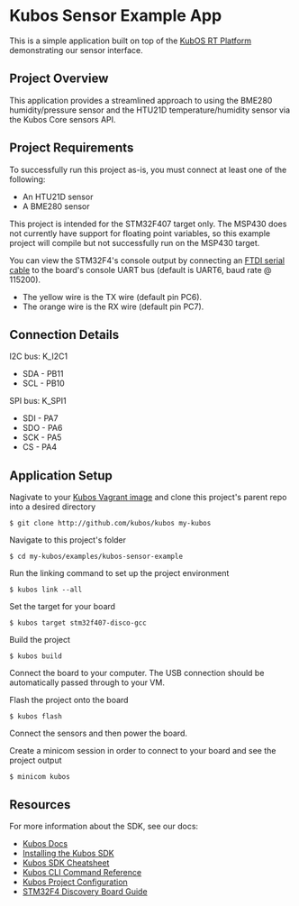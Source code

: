 # Kubos Sensor Example App

This is a simple application built on top of the [KubOS RT Platform](https://github.com/kubos/kubos/tree/master/kubos-rt) demonstrating our sensor interface.

## Project Overview

This application provides a streamlined approach to using the BME280 humidity/pressure sensor and the HTU21D temperature/humidity sensor via
the Kubos Core sensors API.
  
## Project Requirements

To successfully run this project as-is, you must connect at least one of the following:

  - An HTU21D sensor
  - A BME280 sensor

This project is intended for the STM32F407 target only. The MSP430 does not currently have support for floating point variables, so this example project will compile but not successfully run on the MSP430 target.

You can view the STM32F4's console output by connecting an [FTDI serial cable](https://cdn-shop.adafruit.com/1200x900/70-03.jpg) to the board's console UART bus (default is UART6, baud rate @ 115200).

-  The yellow wire is the TX wire (default pin PC6).
-  The orange wire is the RX wire (default pin PC7).

## Connection Details

I2C bus: K_I2C1
  - SDA - PB11
  - SCL - PB10

SPI bus: K_SPI1
  - SDI - PA7
  - SDO - PA6
  - SCK - PA5
  - CS  - PA4

## Application Setup

Nagivate to your [Kubos Vagrant image](docs.kubos.co/sdk-installing.html) and clone this project's parent repo into a desired directory

    $ git clone http://github.com/kubos/kubos my-kubos
    
Navigate to this project's folder

    $ cd my-kubos/examples/kubos-sensor-example
    
Run the linking command to set up the project environment

    $ kubos link --all
    
Set the target for your board

    $ kubos target stm32f407-disco-gcc
    
Build the project

    $ kubos build
    
Connect the board to your computer. The USB connection should be automatically passed through to your VM.

Flash the project onto the board

    $ kubos flash

Connect the sensors and then power the board.

Create a minicom session in order to connect to your board and see the project output

    $ minicom kubos

## Resources

For more information about the SDK, see our docs:

- [Kubos Docs](http://docs.kubos.co)
- [Installing the Kubos SDK](http://docs.kubos.co/latest/sdk-installing.html)
- [Kubos SDK Cheatsheet](http://docs.kubos.co/latest/sdk-cheatsheet.html) 
- [Kubos CLI Command Reference](http://docs.kubos.co/latest/sdk-reference.html) 
- [Kubos Project Configuration](http://docs.kubos.co/latest/sdk-project-config.html)
- [STM32F4 Discovery Board Guide](http://docs.kubos.co/latest/stm32f4-discovery-board-guide.html) 

